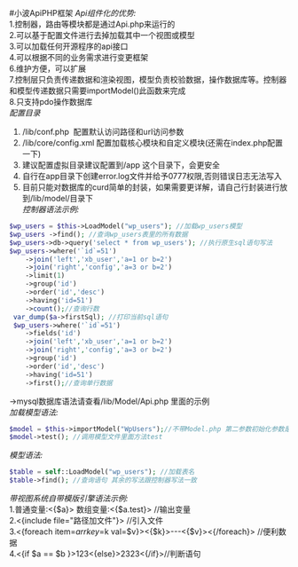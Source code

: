 #小波ApiPHP框架
*Api组件化的优势:*		
1.控制器，路由等模块都是通过Api.php来运行的	
2.可以基于配置文件进行去掉加载其中一个视图或模型		
3.可以加载任何开源程序的api接口		
4.可以根据不同的业务需求进行变更框架		
6.维护方便，可以扩展		
7.控制层只负责传递数据和渲染视图，模型负责校验数据，操作数据库等。控制器和模型传递数据只需要importModel()此函数来完成				
8.只支持pdo操作数据库		
*配置目录*		
1. /lib/conf.php  配置默认访问路径和url访问参数			
2. /lib/core/config.xml 配置加载核心模块和自定义模块(还需在index.php配置一下)			
3. 建议配置虚拟目录建议配置到/app 这个目录下，会更安全			
4. 自行在app目录下创建error.log文件并给予0777权限,否则错误日志无法写入	
5. 目前只能对数据库的curd简单的封装，如果需要更详解，请自己行封装进行放到/lib/model/目录下			
*控制器语法示例:*		
```PHP
$wp_users = $this->LoadModel("wp_users"); //加载wp_users模型		
$wp_users ->find(); //查询wp_users表里的所有数据		
$wp_users->db->query('select * from wp_users'); //执行原生sql语句写法		
$wp_users->where('`id`=51')			
 	->join('left','xb_user','a=1 or b=2')		
 	->join('right','config','a=3 or b=2')		
 	->limit(1)		
 	->group('id')		
 	->order('id','desc')		
 	->having('id=51')		
 	->count();//查询行数		
 var_dump($a->firstSql); //打印当前sql语句		
 $wp_users->where('`id`=51')		
 	->fields('id')		
 	->join('left','xb_user','a=1 or b=2')		
 	->join('right','config','a=3 or b=2')		
 	->group('id')		
 	->order('id','desc')		
 	->having('id=51')		
 	->first();//查询单行数据			
```		
->mysql数据库语法请查看/lib/Model/Api.php 里面的示例		
*加载模型语法:*			
```PHP	
$model = $this->importModel("WpUsers");//不带Model.php 第二参数初始化参数是数组，第三个参数默认初始化方法名				
$model->test(); //调用模型文件里面方法test		
```		
*模型语法:*				
```PHP
$table = self::LoadModel("wp_users"); //加载表名		
$table->find(); //查询语句 其余的写法跟控制器写法一致	
```			
*带视图系统自带模版引擎语法示例:*		
1.普通变量:<{$a}>  数组变量:<{$a.test}> //输出变量		
2.<{include file="路径加文件"}> //引入文件		
3.<{foreach item=$arr key=$k val=$v}><{$k}>---<{$v}><{/foreach}> //便利数据		
4.<{if $a == $b }>123<{else}>2323<{/if}>//判断语句 		
